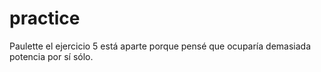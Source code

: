 # practice
Paulette
el ejercicio 5 está aparte porque pensé que ocuparía demasiada potencia por sí sólo.
